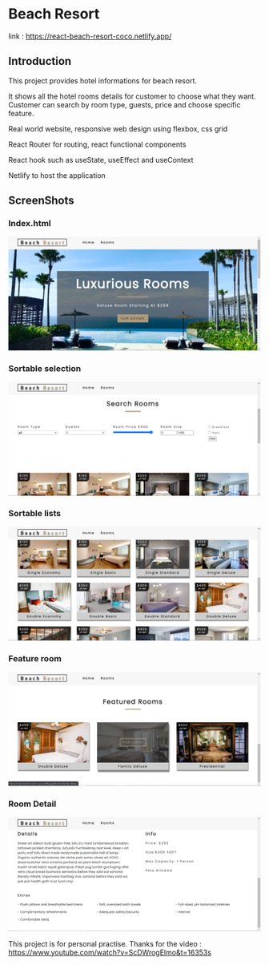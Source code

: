 # Beach Resort
link : https://react-beach-resort-coco.netlify.app/

## Introduction

This project provides hotel informations for beach resort. 

It shows all the hotel rooms details for customer to choose what they want. Customer can search by room type, guests, price and choose specific feature.

Real world website, responsive web design using flexbox, css grid

React Router for routing, react functional components

React hook such as useState, useEffect and useContext 

Netlify to host the application 

## ScreenShots
### Index.html
![](/img/img1.png)

### Sortable selection 
![](/img/img3.png)

### Sortable lists
![](/img/img2.png)

### Feature room
![](/img/img4.png)

### Room Detail
![](/img/img5.png)

This project is for personal practise. 
Thanks for the video : https://www.youtube.com/watch?v=ScDWrogElmo&t=16353s


